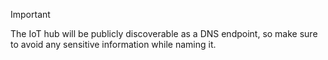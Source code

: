 > [!IMPORTANT]
> The IoT hub will be publicly discoverable as a DNS endpoint, so make sure to avoid any sensitive information while naming it.
>
